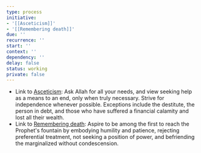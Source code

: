 ```yaml
---
type: process
initiative:
- '[[Asceticism]]'
- '[[Remembering death]]'
due: ''
recurrence: ''
start: ''
context: ''
dependency: ''
delay: false
status: working
private: false
---
```


* Link to [Asceticism](docs/sidebar1/Initiatives/good%20traits/Asceticism.md): Ask Allah for all your needs, and view seeking help as a means to an end, only when truly necessary. Strive for independence whenever possible. Exceptions include the destitute, the person in debt, and those who have suffered a financial calamity and lost all their wealth.
* Link to [Remembering death](docs/sidebar1/Initiatives/good%20traits/Remembering%20death.md): Aspire to be among the first to reach the Prophet's fountain by embodying humility and patience, rejecting preferential treatment, not seeking a position of power, and befriending the marginalized without condescension.
